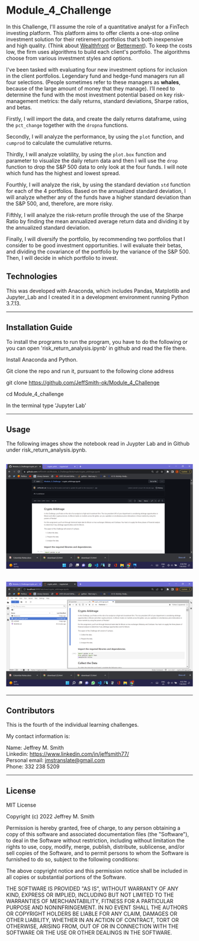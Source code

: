 # Module_4_Challenge

In this Challenge, I'll assume the role of a quantitative analyst for a FinTech investing platform. This platform aims to offer clients a one-stop online investment solution for their retirement portfolios that’s both inexpensive and high quality. (Think about [Wealthfront](https://www.wealthfront.com/) or [Betterment](https://www.betterment.com/)). To keep the costs low, the firm uses algorithms to build each client's portfolio. The algorithms choose from various investment styles and options.

I've been tasked with evaluating four new investment options for inclusion in the client portfolios. Legendary fund and hedge-fund managers run all four selections. (People sometimes refer to these managers as **whales**, because of the large amount of money that they manage). I’ll need to determine the fund with the most investment potential based on key risk-management metrics: the daily returns, standard deviations, Sharpe ratios, and betas.

Firstly, I will import the data, and create the daily returns dataframe, using the `pct_change` together with the `dropna` functions.

Secondly, I will analyze the performance, by using the `plot` function, and `cumprod` to calculate the cumulative returns.

Thirdly, I will analyze volatility, by using the `plot.box` function and parameter to visualize the daily return data and then I will use the `drop` function to drop the S&P 500 data to only look at the four funds. I will note which fund has the highest and lowest spread.

Fourthly, I will analyze the risk, by using the standard deviation `std` function for each of the 4 portfolios. Based on the annualized standard deviation, I will analyze whether any of the funds have a higher standard deviation than the S&P 500, and, therefore, are more risky.

Fifthly, I will analyze the risk-return profile through the use of the Sharpe Ratio by finding the mean annualized average return data and dividing it by the annualized standard deviation.

Finally, I will diversify the portfolio, by recommending two portfolios that I consider to be good investment opportunities. I will evaluate their betas, and dividing the covariance of the portfolio by the variance of the S&P 500. Then, I will decide in which portfolio to invest.

## Technologies

This was developed with Anaconda, which includes Pandas, Matplotlib and Jupyter_Lab and I created it in a development environment running Python 3.7.13.

---

## Installation Guide

To install the programs to run the program, you have to do the following or you can open 'risk_return_analysis.ipynb' in github and read the file there.

Install Anaconda and Python. </br>

Git clone the repo and run it, pursuant to the following clone address

git clone https://github.com/JeffSmith-ok/Module_4_Challenge

cd Module_4_challenge

In the terminal type 'Jupyter Lab'

---

## Usage

The following images show the notebook read in Juypter Lab and in Github under risk_return_analysis.ipynb.

## ![Screenshot of Jupyter_Lab with notebook open](images/Github.jpeg)

## ![Screenshot of Github with notebook open](images/Jupyter_Lab.jpg)

---

## Contributors

This is the fourth of the individual learning challenges.

My contact information is:

Name: Jeffrey M. Smith </br>
Linkedin: https://www.linkedin.com/in/jeffsmith77/ </br>
Personal email: jmstranslate@gmail.com </br>
Phone: 332 238 5209

---

## License

MIT License

Copyright (c) 2022 Jeffrey M. Smith

Permission is hereby granted, free of charge, to any person obtaining a copy of this software and associated documentation files (the "Software"), to deal in the Software without restriction, including without limitation the rights to use, copy, modify, merge, publish, distribute, sublicense, and/or sell
copies of the Software, and to permit persons to whom the Software is furnished to do so, subject to the following conditions:

The above copyright notice and this permission notice shall be included in all copies or substantial portions of the Software.

THE SOFTWARE IS PROVIDED "AS IS", WITHOUT WARRANTY OF ANY KIND, EXPRESS OR IMPLIED, INCLUDING BUT NOT LIMITED TO THE WARRANTIES OF MERCHANTABILITY, FITNESS FOR A PARTICULAR PURPOSE AND NONINFRINGEMENT. IN NO EVENT SHALL THE AUTHORS OR COPYRIGHT HOLDERS BE LIABLE FOR ANY CLAIM, DAMAGES OR OTHER LIABILITY, WHETHER IN AN ACTION OF CONTRACT, TORT OR OTHERWISE, ARISING FROM, OUT OF OR IN CONNECTION WITH THE SOFTWARE OR THE USE OR OTHER DEALINGS IN THE
SOFTWARE.

```

```
